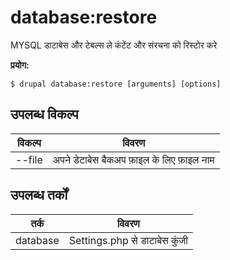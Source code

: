 # database:restore
MYSQL डाटाबेस और टेबल्स ले कंटेंट और संरचना को रिस्टोर करे

**प्रयोग:**
```
$ drupal database:restore [arguments] [options] 
```

## उपलब्ध विकल्प
विकल्प | विवरण
-------|-------------
--file | अपने डेटाबेस बैकअप फ़ाइल के लिए फ़ाइल नाम

## उपलब्ध तर्कों
तर्क | विवरण
---------|-------------
database | Settings.php से डाटाबेस कुंजी
